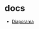 # docs

- [Diaporama](https://github.com/iese5-iot-2425-FTD-GNSS/docs/blob/main/slides/01-introduction/index.html)
